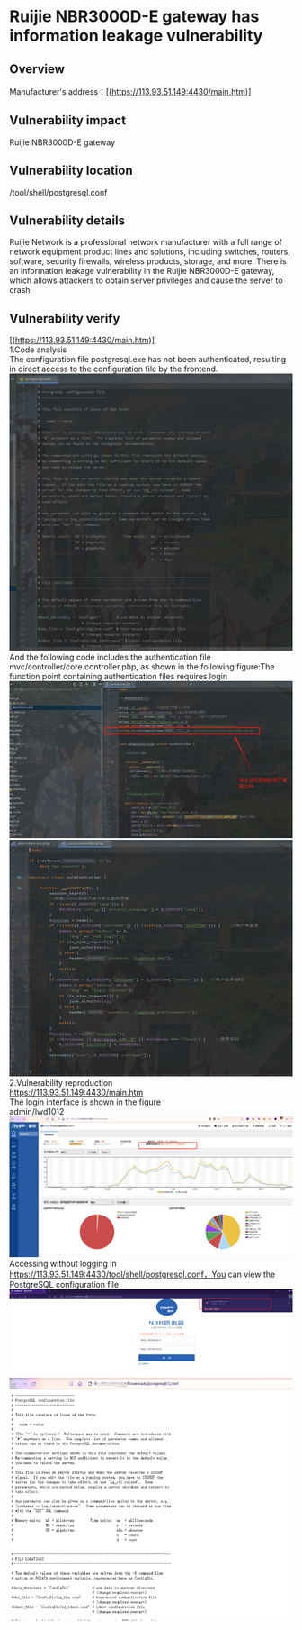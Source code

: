 # Ruijie NBR3000D-E gateway has information leakage vulnerability

## Overview
Manufacturer's address：[(https://113.93.51.149:4430/main.htm)]
## Vulnerability impact
Ruijie NBR3000D-E gateway
## Vulnerability location
/tool/shell/postgresql.conf
## Vulnerability details
Ruijie Network is a professional network manufacturer with a full range of network equipment product lines and solutions, including switches, routers, software, security firewalls, wireless products, storage, and more. There is an information leakage vulnerability in the Ruijie NBR3000D-E gateway, which allows attackers to obtain server privileges and cause the server to crash 
## Vulnerability verify
[(https://113.93.51.149:4430/main.htm)]
<br />1.Code analysis
<br />The configuration file postgresql.exe has not been authenticated, resulting in direct access to the configuration file by the frontend.
<br />![alt text](image.png)
<br />And the following code includes the authentication file mvc/controller/core.controller.php, as shown in the following figure:The function point containing authentication files requires login
<br />![alt text](image-1.png)
<br />![alt text](image-2.png)
<br />2.Vulnerability reproduction
<br />https://113.93.51.149:4430/main.htm
<br />The login interface is shown in the figure
<br />admin/lwd1012
<br />![alt text](image-3.png)
<br />Accessing without logging in
<br />https://113.93.51.149:4430/tool/shell/postgresql.conf，You can view the PostgreSQL configuration file
<br />![alt text](image-4.png)
<br />![alt text](image-5.png)